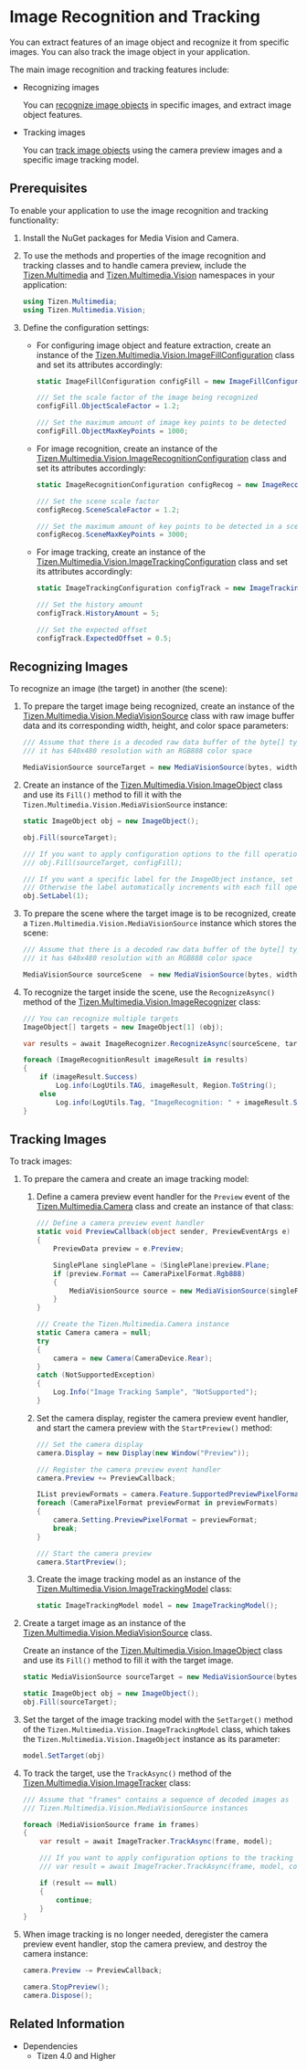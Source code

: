 # Image Recognition and Tracking


You can extract features of an image object and recognize it from specific images. You can also track the image object in your application.

The main image recognition and tracking features include:

-   Recognizing images

    You can [recognize image objects](#recognize) in specific images, and extract image object features.

-   Tracking images

    You can [track image objects](#track) using the camera preview images and a specific image tracking model.

## Prerequisites

To enable your application to use the image recognition and tracking functionality:

1.  Install the NuGet packages for Media Vision and Camera.
2.  To use the methods and properties of the image recognition and tracking classes and to handle camera preview, include the [Tizen.Multimedia](/application/dotnet/api/TizenFX/latest/api/Tizen.Multimedia.html) and [Tizen.Multimedia.Vision](/application/dotnet/api/TizenFX/latest/api/Tizen.Multimedia.Vision.html) namespaces in your application:

    ```csharp
    using Tizen.Multimedia;
    using Tizen.Multimedia.Vision;
    ```

3.  Define the configuration settings:
    -   For configuring image object and feature extraction, create an instance of the [Tizen.Multimedia.Vision.ImageFillConfiguration](/application/dotnet/api/TizenFX/latest/api/Tizen.Multimedia.Vision.ImageFillConfiguration.html) class and set its attributes accordingly:

        ```csharp
        static ImageFillConfiguration configFill = new ImageFillConfiguration();

        /// Set the scale factor of the image being recognized
        configFill.ObjectScaleFactor = 1.2;

        /// Set the maximum amount of image key points to be detected
        configFill.ObjectMaxKeyPoints = 1000;
        ```

    -   For image recognition, create an instance of the [Tizen.Multimedia.Vision.ImageRecognitionConfiguration](/application/dotnet/api/TizenFX/latest/api/Tizen.Multimedia.Vision.ImageRecognitionConfiguration.html) class and set its attributes accordingly:

        ```csharp
        static ImageRecognitionConfiguration configRecog = new ImageRecognitionConfiguration();

        /// Set the scene scale factor
        configRecog.SceneScaleFactor = 1.2;

        /// Set the maximum amount of key points to be detected in a scene
        configRecog.SceneMaxKeyPoints = 3000;
        ```

    -   For image tracking, create an instance of the [Tizen.Multimedia.Vision.ImageTrackingConfiguration](/application/dotnet/api/TizenFX/latest/api/Tizen.Multimedia.Vision.ImageTrackingConfiguration.html) class and set its attributes accordingly:

        ```csharp
        static ImageTrackingConfiguration configTrack = new ImageTrackingConfiguration();

        /// Set the history amount
        configTrack.HistoryAmount = 5;

        /// Set the expected offset
        configTrack.ExpectedOffset = 0.5;
        ```

<a name="recognize"></a>
## Recognizing Images

To recognize an image (the target) in another (the scene):

1.  To prepare the target image being recognized, create an instance of the [Tizen.Multimedia.Vision.MediaVisionSource](/application/dotnet/api/TizenFX/latest/api/Tizen.Multimedia.Vision.MediaVisionSource.html) class with raw image buffer data and its corresponding width, height, and color space parameters:

    ```csharp
    /// Assume that there is a decoded raw data buffer of the byte[] type, and
    /// it has 640x480 resolution with an RGB888 color space

    MediaVisionSource sourceTarget = new MediaVisionSource(bytes, width, height, ColorSpace.Rgb888);
    ```

2.  Create an instance of the [Tizen.Multimedia.Vision.ImageObject](/application/dotnet/api/TizenFX/latest/api/Tizen.Multimedia.Vision.ImageObject.html) class and use its `Fill()` method to fill it with the `Tizen.Multimedia.Vision.MediaVisionSource` instance:

    ```csharp
    static ImageObject obj = new ImageObject();

    obj.Fill(sourceTarget);

    /// If you want to apply configuration options to the fill operation:
    /// obj.Fill(sourceTarget, configFill);

    /// If you want a specific label for the ImageObject instance, set it manually
    /// Otherwise the label automatically increments with each fill operation
    obj.SetLabel(1);
    ```

3.  To prepare the scene where the target image is to be recognized, create a `Tizen.Multimedia.Vision.MediaVisionSource` instance which stores the scene:

    ```csharp
    /// Assume that there is a decoded raw data buffer of the byte[] type, and
    /// it has 640x480 resolution with an RGB888 color space

    MediaVisionSource sourceScene  = new MediaVisionSource(bytes, width, height, ColorSpace.Rgb888);
    ```

4.  To recognize the target inside the scene, use the `RecognizeAsync()` method of the [Tizen.Multimedia.Vision.ImageRecognizer](/application/dotnet/api/TizenFX/latest/api/Tizen.Multimedia.Vision.ImageRecognizer.html) class:

    ```csharp
    /// You can recognize multiple targets
    ImageObject[] targets = new ImageObject[1] (obj);

    var results = await ImageRecognizer.RecognizeAsync(sourceScene, targets);

    foreach (ImageRecognitionResult imageResult in results)
    {
        if (imageResult.Success)
            Log.info(LogUtils.TAG, imageResult, Region.ToString();
        else
            Log.info(LogUtils.Tag, "ImageRecognition: " + imageResult.Success.ToString());
    }
    ```

<a name="track"></a>
## Tracking Images

To track images:

1.  To prepare the camera and create an image tracking model:
    1.  Define a camera preview event handler for the `Preview` event of the [Tizen.Multimedia.Camera](/application/dotnet/api/TizenFX/latest/api/Tizen.Multimedia.Camera.html) class and create an instance of that class:

        ```csharp
        /// Define a camera preview event handler
        static void PreviewCallback(object sender, PreviewEventArgs e)
        {
            PreviewData preview = e.Preview;

            SinglePlane singlePlane = (SinglePlane)preview.Plane;
            if (preview.Format == CameraPixelFormat.Rgb888)
            {
                MediaVisionSource source = new MediaVisionSource(singlePlane.Data, preview.width, preview.height, ColorSpace.Rgb888);
            }
        }

        /// Create the Tizen.Multimedia.Camera instance
        static Camera camera = null;
        try
        {
            camera = new Camera(CameraDevice.Rear);
        }
        catch (NotSupportedException)
        {
            Log.Info("Image Tracking Sample", "NotSupported");
        }
        ```

    2.  Set the camera display, register the camera preview event handler, and start the camera preview with the `StartPreview()` method:

        ```csharp
        /// Set the camera display
        camera.Display = new Display(new Window("Preview"));

        /// Register the camera preview event handler
        camera.Preview += PreviewCallback;

        IList previewFormats = camera.Feature.SupportedPreviewPixelFormats.ToList();
        foreach (CameraPixelFormat previewFormat in previewFormats)
        {
            camera.Setting.PreviewPixelFormat = previewFormat;
            break;
        }

        /// Start the camera preview
        camera.StartPreview();
        ```

    3.  Create the image tracking model as an instance of the [Tizen.Multimedia.Vision.ImageTrackingModel](/application/dotnet/api/TizenFX/latest/api/Tizen.Multimedia.Vision.ImageTrackingModel.html) class:

        ```csharp
        static ImageTrackingModel model = new ImageTrackingModel();
        ```

2.  Create a target image as an instance of the [Tizen.Multimedia.Vision.MediaVisionSource](/application/dotnet/api/TizenFX/latest/api/Tizen.Multimedia.Vision.MediaVisionSource.html) class.

    Create an instance of the [Tizen.Multimedia.Vision.ImageObject](/application/dotnet/api/TizenFX/latest/api/Tizen.Multimedia.Vision.ImageObject.html) class and use its `Fill()` method to fill it with the target image.

    ```csharp
    static MediaVisionSource sourceTarget = new MediaVisionSource(bytes, width, height, ColorSpace.Rgb888);

    static ImageObject obj = new ImageObject();
    obj.Fill(sourceTarget);
    ```

3.  Set the target of the image tracking model with the `SetTarget()` method of the `Tizen.Multimedia.Vision.ImageTrackingModel` class, which takes the `Tizen.Multimedia.Vision.ImageObject` instance as its parameter:

    ```csharp
    model.SetTarget(obj)
    ```

4.  To track the target, use the `TrackAsync()` method of the [Tizen.Multimedia.Vision.ImageTracker](/application/dotnet/api/TizenFX/latest/api/Tizen.Multimedia.Vision.ImageTracker.html) class:

    ```csharp
    /// Assume that "frames" contains a sequence of decoded images as
    /// Tizen.Multimedia.Vision.MediaVisionSource instances

    foreach (MediaVisionSource frame in frames)
    {
        var result = await ImageTracker.TrackAsync(frame, model);

        /// If you want to apply configuration options to the tracking operation:
        /// var result = await ImageTracker.TrackAsync(frame, model, configTrack);

        if (result == null)
        {
            continue;
        }
    }
    ```

5.  When image tracking is no longer needed, deregister the camera preview event handler, stop the camera preview, and destroy the camera instance:

    ```csharp
    camera.Preview -= PreviewCallback;

    camera.StopPreview();
    camera.Dispose();
    ```


## Related Information
* Dependencies
  -   Tizen 4.0 and Higher

